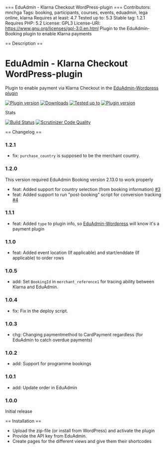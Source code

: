 === EduAdmin - Klarna Checkout WordPress-plugin ===
Contributors: mnchga
Tags: booking, participants, courses, events, eduadmin, lega online, klarna
Requires at least: 4.7
Tested up to: 5.3
Stable tag: 1.2.1
Requires PHP: 5.2
License: GPL3
License-URI: https://www.gnu.org/licenses/gpl-3.0.en.html
Plugin to the EduAdmin-Booking plugin to enable Klarna payments

== Description == 

# EduAdmin - Klarna Checkout WordPress-plugin

Plugin to enable payment via Klarna Checkout in the [EduAdmin-Wordpress plugin](https://github.com/MultinetInteractive/EduAdmin-WordPress)

[<img src="https://img.shields.io/wordpress/plugin/v/eduadmin-booking-klarna-checkout.svg" alt="Plugin version" />](https://wordpress.org/plugins/eduadmin-booking-klarna-checkout/)
[<img src="https://img.shields.io/wordpress/plugin/dt/eduadmin-booking-klarna-checkout.svg" alt="Downloads" />](https://wordpress.org/plugins/eduadmin-booking-klarna-checkout/)
[<img src="https://img.shields.io/wordpress/v/eduadmin-booking-klarna-checkout.svg" alt="Tested up to" />](https://wordpress.org/plugins/eduadmin-booking-klarna-checkout/)
[<img src="https://img.shields.io/github/commits-since/MultinetInteractive/eduadmin-wp-klarna-checkout/latest.svg" alt="Plugin version" />](https://wordpress.org/plugins/eduadmin-booking-klarna-checkout/)


Stats

[![Build Status](https://scrutinizer-ci.com/g/MultinetInteractive/eduadmin-wp-klarna-checkout/badges/build.png?b=master)](https://scrutinizer-ci.com/g/MultinetInteractive/eduadmin-wp-klarna-checkout/build-status/master)
[![Scrutinizer Code Quality](https://scrutinizer-ci.com/g/MultinetInteractive/eduadmin-wp-klarna-checkout/badges/quality-score.png?b=master)](https://scrutinizer-ci.com/g/MultinetInteractive/eduadmin-wp-klarna-checkout/?branch=master)

== Changelog ==

### 1.2.1

- fix: `purchase_country` is supposed to be the merchant country.

### 1.2.0

This version required EduAdmin Booking version 2.13.0 to work properly

- feat: Added support for country selection (from booking information) [#3](https://github.com/MultinetInteractive/eduadmin-wp-klarna-checkout/issues/3)
- feat: Added support to run "post-booking" script for conversion tracking [#4](https://github.com/MultinetInteractive/eduadmin-wp-klarna-checkout/issues/4)

### 1.1.1
- feat: Added `type` to plugin info, so [EduAdmin-Wordpress](https://github.com/MultinetInteractive/EduAdmin-WordPress) will know it's a payment plugin

### 1.1.0
- feat: Added event location (If applicable) and start/enddate (If applicable) to order rows

### 1.0.5
- add: Set `BookingId` in `merchant_reference1` for tracing ability between Klarna and EduAdmin.

### 1.0.4
- fix: Fix in the deploy script.

### 1.0.3
- chg: Changing paymentmethod to CardPayment regardless (for EduAdmin to catch overdue payments)

### 1.0.2
- add: Support for programme bookings

### 1.0.1
- add: Update order in EduAdmin

### 1.0.0
Initial release

== Installation ==

- Upload the zip-file (or install from WordPress) and activate the plugin
- Provide the API key from EduAdmin.
- Create pages for the different views and give them their shortcodes
